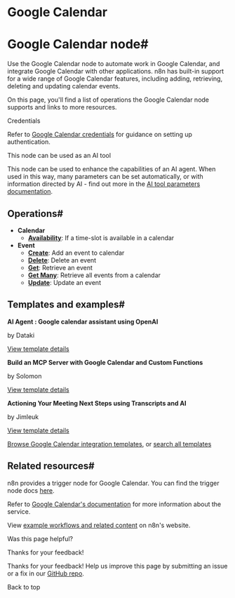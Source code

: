 # Google Calendar

[ ](https://github.com/n8n-io/n8n-docs/edit/main/docs/integrations/builtin/app-nodes/n8n-nodes-base.googlecalendar/index.md "Edit this page")

# Google Calendar node#

Use the Google Calendar node to automate work in Google Calendar, and integrate Google Calendar with other applications. n8n has built-in support for a wide range of Google Calendar features, including adding, retrieving, deleting and updating calendar events.

On this page, you'll find a list of operations the Google Calendar node supports and links to more resources.

Credentials

Refer to [Google Calendar credentials](../../credentials/google/) for guidance on setting up authentication. 

This node can be used as an AI tool

This node can be used to enhance the capabilities of an AI agent. When used in this way, many parameters can be set automatically, or with information directed by AI - find out more in the [AI tool parameters documentation](../../../../advanced-ai/examples/using-the-fromai-function/).

## Operations#

  * **Calendar**
    * [**Availability**](calendar-operations/#availability): If a time-slot is available in a calendar
  * **Event**
    * [**Create**](event-operations/#create): Add an event to calendar
    * [**Delete**](event-operations/#delete): Delete an event
    * [**Get**](event-operations/#get): Retrieve an event
    * [**Get Many**](event-operations/#get-many): Retrieve all events from a calendar
    * [**Update**](event-operations/#update): Update an event



## Templates and examples#

**AI Agent : Google calendar assistant using OpenAI**

by Dataki

[View template details](https://n8n.io/workflows/2703-ai-agent-google-calendar-assistant-using-openai/)

**Build an MCP Server with Google Calendar and Custom Functions**

by Solomon

[View template details](https://n8n.io/workflows/3514-build-an-mcp-server-with-google-calendar-and-custom-functions/)

**Actioning Your Meeting Next Steps using Transcripts and AI**

by Jimleuk

[View template details](https://n8n.io/workflows/2328-actioning-your-meeting-next-steps-using-transcripts-and-ai/)

[Browse Google Calendar integration templates](https://n8n.io/integrations/google-calendar/), or [search all templates](https://n8n.io/workflows/)

## Related resources#

n8n provides a trigger node for Google Calendar. You can find the trigger node docs [here](../../trigger-nodes/n8n-nodes-base.googlecalendartrigger/).

Refer to [Google Calendar's documentation](https://developers.google.com/calendar/api/v3/reference) for more information about the service.

View [example workflows and related content](https://n8n.io/integrations/google-calendar/) on n8n's website.

Was this page helpful? 

Thanks for your feedback! 

Thanks for your feedback! Help us improve this page by submitting an issue or a fix in our [GitHub repo](https://github.com/n8n-io/n8n-docs). 

Back to top 
